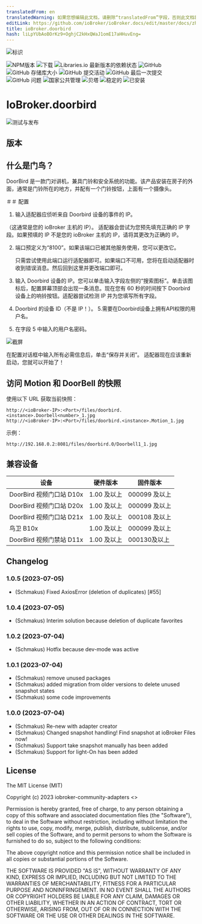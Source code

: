```yaml
---
translatedFrom: en
translatedWarning: 如果您想编辑此文档，请删除“translatedFrom”字段，否则此文档将再次自动翻译
editLink: https://github.com/ioBroker/ioBroker.docs/edit/master/docs/zh-cn/adapterref/iobroker.doorbird/README.md
title: ioBroker.doorbird
hash: liLpYUbAoBOrKz9+OghjC2kHxQWaJ1omE17aHHuvEng=
---
```

![标识](../../../en/adapterref/iobroker.doorbird/admin/doorbird.png)

![NPM版本](https://img.shields.io/npm/v/iobroker.doorbird.svg)
![下载](https://img.shields.io/npm/dm/iobroker.doorbird.svg)
![Libraries.io 最新版本的依赖状态](https://img.shields.io/librariesio/release/npm/iobroker.doorbird?label=npm%20dependencies&style=flat-square)
![GitHub](https://img.shields.io/github/license/iobroker-community-adapters/iobroker.doorbird?style=flat-square)
![GitHub 存储库大小](https://img.shields.io/github/repo-size/iobroker-community-adapters/iobroker.doorbird?logo=github&style=flat-square)
![GitHub 提交活动](https://img.shields.io/github/commit-activity/m/iobroker-community-adapters/iobroker.doorbird?logo=github&style=flat-square)
![GitHub 最后一次提交](https://img.shields.io/github/last-commit/iobroker-community-adapters/iobroker.doorbird?logo=github&style=flat-square)
![GitHub 问题](https://img.shields.io/github/issues/iobroker-community-adapters/iobroker.doorbird?logo=github&style=flat-square)
![国家公共管理](https://nodei.co/npm/iobroker.doorbird.png?downloads=true)
![贝塔](https://img.shields.io/npm/v/iobroker.doorbird.svg?color=red&label=beta)
![稳定的](http://iobroker.live/badges/doorbird-stable.svg)
![已安装](http://iobroker.live/badges/doorbird-installed.svg)

# IoBroker.doorbird
![测试与发布](https://github.com/iobroker-community-adapters/ioBroker.doorbird/workflows/Test%20and%20Release/badge.svg)

## 版本
## 什么是门鸟？
DoorBird 是一款门对讲机，兼具门铃和安全系统的功能。该产品安装在房子的外面，通常是门铃所在的地方，并配有一个门铃按钮，上面有一个摄像头。

＃＃ 配置
1. 输入适配器应侦听来自 Doorbird 设备的事件的 IP。

（这通常是您的 ioBroker 主机的 IP）。
适配器会尝试为您预先填充正确的 IP 字段。如果预填的 IP 不是您的 ioBroker 主机的 IP，请将其更改为正确的 IP。

2. 端口预定义为“8100”。如果该端口已被其他服务使用，您可以更改它。

   只需尝试使用此端口运行适配器即可。如果端口不可用，您将在启动适配器时收到错误消息。然后回到这里并更改端口即可。

3. 输入 Doorbird 设备的 IP。您可以单击输入字段左侧的“搜索图标”。单击该图标后，配置屏幕顶部会出现一条消息。现在您有 60 秒的时间按下 Doorbird 设备上的响铃按钮。适配器尝试检测 IP 并为您填写所有字段。
4. Doorbird 的设备 ID（不是 IP！）。
5.需要在Doorbird设备上拥有API权限的用户名。
6. 在字段 5 中输入的用户名密码。

![截屏](../../../en/adapterref/iobroker.doorbird/img/configscreen.png)

在配置对话框中输入所有必需信息后，单击“保存并关闭”。
适配器现在应该重新启动，您就可以开始了！

## 访问 Motion 和 DoorBell 的快照
使用以下 URL 获取当前快照：

```
http://<ioBroker-IP>:<Port>/files/doorbird.<instance>.Doorbell<number>_1.jpg
http://<ioBroker-IP>:<Port>/files/doorbird.<instance>.Motion_1.jpg
```

示例：

```
http://192.168.0.2:8081/files/doorbird.0/Doorbell1_1.jpg
```

## 兼容设备
|设备|硬件版本 |固件版本 |
| -------------------------------- | ---------------- | ---------------- |
| DoorBird 视频门口站 D10x | 1.00 及以上 | 000099 及以上 |
| DoorBird 视频门口站 D20x | 1.00 及以上 | 000099 及以上 |
| DoorBird 视频门口站 D21x | 1.00 及以上 | 000108 及以上 |
|鸟卫 B10x | 1.00 及以上 | 000099 及以上 |
| DoorBird 视频门禁站 D11x | 1.00 及以上 | 000130及以上 |

## Changelog

<!--
    Placeholder for the next version (at the beginning of the line):
    ### **WORK IN PROGRESS**
-->
### 1.0.5 (2023-07-05)

-   (Schmakus) Fixed AxiosError (deletion of duplicates) [#55]

### 1.0.4 (2023-07-05)

-   (Schmakus) Interim solution because deletion of duplicate favorites

### 1.0.2 (2023-07-04)

-   (Schmakus) Hotfix because dev-mode was active

### 1.0.1 (2023-07-04)

-   (Schmakus) remove unused packages
-   (Schmakus) added migration from older versions to delete unused snapshot states
-   (Schmakus) some code improvements

### 1.0.0 (2023-07-04)

-   (Schmakus) Re-new with adapter creator
-   (Schmakus) Changed snapshot handling! Find snapshot at ioBroker Files now!
-   (Schmakus) Support take snapshot manually has been added
-   (Schmakus) Support for light-On has been added

## License

The MIT License (MIT)

Copyright (c) 2023 iobroker-community-adapters <>

Permission is hereby granted, free of charge, to any person obtaining a copy
of this software and associated documentation files (the "Software"), to deal
in the Software without restriction, including without limitation the rights
to use, copy, modify, merge, publish, distribute, sublicense, and/or sell
copies of the Software, and to permit persons to whom the Software is
furnished to do so, subject to the following conditions:

The above copyright notice and this permission notice shall be included in
all copies or substantial portions of the Software.

THE SOFTWARE IS PROVIDED "AS IS", WITHOUT WARRANTY OF ANY KIND, EXPRESS OR
IMPLIED, INCLUDING BUT NOT LIMITED TO THE WARRANTIES OF MERCHANTABILITY,
FITNESS FOR A PARTICULAR PURPOSE AND NONINFRINGEMENT. IN NO EVENT SHALL THE
AUTHORS OR COPYRIGHT HOLDERS BE LIABLE FOR ANY CLAIM, DAMAGES OR OTHER
LIABILITY, WHETHER IN AN ACTION OF CONTRACT, TORT OR OTHERWISE, ARISING FROM,
OUT OF OR IN CONNECTION WITH THE SOFTWARE OR THE USE OR OTHER DEALINGS IN
THE SOFTWARE.